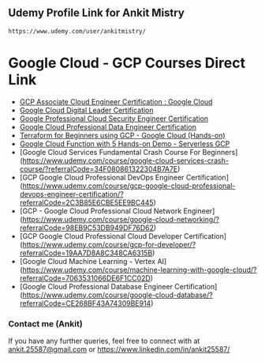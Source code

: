 ## Udemy Profile Link for Ankit Mistry

```sh
https://www.udemy.com/user/ankitmistry/
```
# Google Cloud - GCP Courses  Direct Link
- [GCP Associate Cloud Engineer Certification : Google Cloud](https://www.udemy.com/course/google-cloud-gcp-associate-cloud-engineer-certification/?referralCode=9A14D72ABB7FE8C7B72D)
- [Google Cloud Digital Leader Certification](https://www.udemy.com/course/google-cloud-digital-leader-certification-guide/?referralCode=B1D21345A1417B30488A)
- [Google Professional Cloud Security Engineer Certification](https://www.udemy.com/course/google-cloud-gcp-professional-cloud-security-engineer-certification/?referralCode=FA7CE4AE91189A0CF3BF)
- [Google Cloud Professional Data Engineer Certification](https://www.udemy.com/course/google-cloud-gcp-professional-data-engineer-certification/?referralCode=C7C847C58B1AA03A1164)
- [Terraform for Beginners using GCP - Google Cloud (Hands-on)](https://www.udemy.com/course/terraform-for-beginners-using-google-cloud/?referralCode=D729F08F13D688340DF3)
- [Google Cloud Function with 5 Hands-on Demo - Serverless GCP](https://www.udemy.com/course/google-cloud-function-serverless/?referralCode=C744240729FB738FCD56)
- [Google Cloud Services Fundamental Crash Course For Beginners]
(https://www.udemy.com/course/google-cloud-services-crash-course/?referralCode=34F080861322304B7A7E)
- [GCP Google Cloud Professional DevOps Engineer Certification]
(https://www.udemy.com/course/gcp-google-cloud-professional-devops-engineer-certification/?referralCode=2C3B85E6CBE5EE9BC445)
- [GCP - Google Cloud Professional Cloud Network Engineer]
(https://www.udemy.com/course/google-cloud-networking/?referralCode=98EB9C53DB949DF76D62)
- [GCP Google Cloud Professional Cloud Developer Certification]
(https://www.udemy.com/course/gcp-for-developer/?referralCode=19AA7D8A8C348CA6315B)
- [Google Cloud Machine Learning - Vertex AI]
(https://www.udemy.com/course/machine-learning-with-google-cloud/?referralCode=7063531066DE6F1CC02D)
- [Google Cloud Professional Database Engineer Certification]
(https://www.udemy.com/course/google-cloud-database/?referralCode=CE268BF43A74309BE914)



### Contact me (Ankit)
If you have any further queries, feel free to connect with at ankit.25587@gmail.com  or https://www.linkedin.com/in/ankit25587/
